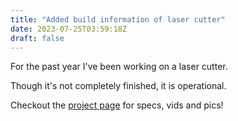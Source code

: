 ```yaml
---
title: "Added build information of laser cutter"
date: 2023-07-25T03:59:18Z
draft: false
---
```


For the past year I've been working on a laser cutter. 

Though it's not completely finished, it is operational.

Checkout the [project page](/projects/laser-cutter) for specs, vids and pics!

